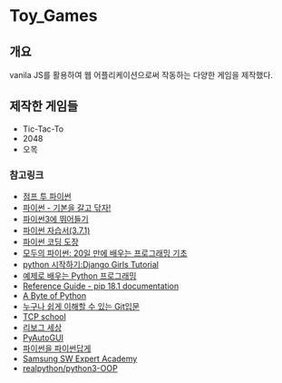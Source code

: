 # Toy_Games
## 개요
vanila JS를 활용하여 웹 어플리케이션으로써 작동하는 다양한 게임을 제작했다.



## 제작한 게임들

- Tic-Tac-To
- 2048
- 오목



### 참고링크
* [점프 투 파이썬](https://wikidocs.net/book/1)
* [파이썬 - 기본을 갈고 닦자!](https://wikidocs.net/book/1553)
* [파이썬3에 뛰어들기](https://juehan.github.io/DiveIntoPython3_Korean_Translation/)
* [파이썬 자습서(3.7.1)](https://docs.python.org/ko/3/tutorial/index.html)
* [파이썬 코딩 도장](https://dojang.io/course/view.php?id=7)
* [모두의 파이썬: 20일 만에 배우는 프로그래밍 기초](https://thebook.io/007026/)
* [python 시작하기:Django Girls Tutorial](https://tutorial.djangogirls.org/ko/python_introduction/)
* [예제로 배우는 Python 프로그래밍](http://pythonstudy.xyz/)
* [Reference Guide - pip 18.1 documentation](https://pip.pypa.io/en/stable/reference/)
* [A Byte of Python](http://byteofpython-korean.sourceforge.net/byte_of_python.html)
* [누구나 쉽게 이해할 수 있는 Git입문](https://backlog.com/git-tutorial/kr/)
* [TCP school](http://tcpschool.com/)
* [리보그 세상](http://reeborg.ca/docs/k)
* [PyAutoGUI](https://pyautogui.readthedocs.io/en/latest/?fbclid=IwAR0gzIkD4VmsL8nz7jUgjWj9eTsLSVl_eLHek38wH6-NcHN_R8ITdhzemEE#)
* [파이썬을 파이썬답게](https://programmers.co.kr/learn/courses/4008)
* [Samsung SW Expert Academy](https://swexpertacademy.com/main/main.do)
* [realpython/python3-OOP](https://realpython.com/python3-object-oriented-programming/)


